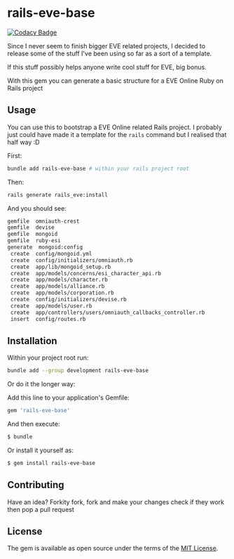 # rails-eve-base

[![Codacy Badge](https://api.codacy.com/project/badge/Grade/d7c41f3367264949827b5bd74cc12fa0)](https://app.codacy.com/app/aladac/rails-eve-base?utm_source=github.com&utm_medium=referral&utm_content=aladac/rails-eve-base&utm_campaign=Badge_Grade_Dashboard)

Since I never seem to finish bigger EVE related projects, I decided to release some of the stuff I've been using so far as a sort of a template.

If this stuff possibly helps anyone write cool stuff for EVE, big bonus.

With this gem you can generate a basic structure for a EVE Online Ruby on Rails project

## Usage

You can use this to bootstrap a EVE Online related Rails project. I probably just could have made it a template for the `rails` command but I realised that half way :D

First:

```bash
bundle add rails-eve-base # within your rails project root
```

Then:

```bash
rails generate rails_eve:install
```
And you should see:

```bash
gemfile  omniauth-crest
gemfile  devise
gemfile  mongoid
gemfile  ruby-esi
generate  mongoid:config
 create  config/mongoid.yml
 create  config/initializers/omniauth.rb
 create  app/lib/mongoid_setup.rb
 create  app/models/concerns/esi_character_api.rb
 create  app/models/character.rb
 create  app/models/alliance.rb
 create  app/models/corporation.rb
 create  config/initializers/devise.rb
 create  app/models/user.rb
 create  app/controllers/users/omniauth_callbacks_controller.rb
 insert  config/routes.rb
```


## Installation

Within your project root run:

```bash
bundle add --group development rails-eve-base
```

Or do it the longer way:

Add this line to your application's Gemfile:

```ruby
gem 'rails-eve-base'
```

And then execute:
```bash
$ bundle
```

Or install it yourself as:
```bash
$ gem install rails-eve-base
```

## Contributing
Have an idea? Forkity fork, fork and make your changes check if they work then pop a pull request

## License
The gem is available as open source under the terms of the [MIT License](https://opensource.org/licenses/MIT).
